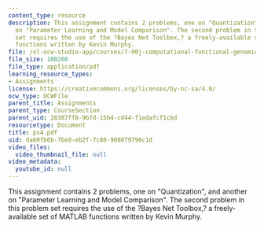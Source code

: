```yaml
---
content_type: resource
description: This assignment contains 2 problems, one on "Quantization", and another
  on "Parameter Learning and Model Comparison". The second problem in this problem
  set requires the use of the ?Bayes Net Toolbox,? a freely-available set of MATLAB
  functions written by Kevin Murphy.
file: /ol-ocw-studio-app/courses/7-90j-computational-functional-genomics-spring-2005/da60fb6b7be8eb2f7c88908079796c1d_ps4.pdf
file_size: 100260
file_type: application/pdf
learning_resource_types:
- Assignments
license: https://creativecommons.org/licenses/by-nc-sa/4.0/
ocw_type: OCWFile
parent_title: Assignments
parent_type: CourseSection
parent_uid: 28387ff8-9bfd-15b4-cd44-f1edafcf1cbd
resourcetype: Document
title: ps4.pdf
uid: da60fb6b-7be8-eb2f-7c88-908079796c1d
video_files:
  video_thumbnail_file: null
video_metadata:
  youtube_id: null
---
```

This assignment contains 2 problems, one on "Quantization", and another on "Parameter Learning and Model Comparison". The second problem in this problem set requires the use of the ?Bayes Net Toolbox,? a freely-available set of MATLAB functions written by Kevin Murphy.